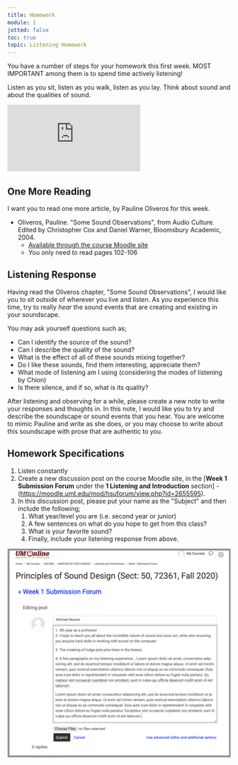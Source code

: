 ```yaml
---
title: Homework
module: 1
jotted: false
toc: true
topic: Listening Homework
---
```


You have a number of steps for your homework this first week. MOST IMPORTANT among them is to spend time actively listening!

Listen as you sit, listen as you walk, listen as you lay. Think about sound and about the qualities of sound.

<div class="embed-responsive embed-responsive-16by9"><iframe class="embed-responsive-item" src="https://www.youtube.com/embed/Nua6Ahsnc5Y" frameborder="0" allow="accelerometer; autoplay; encrypted-media; gyroscope; picture-in-picture" allowfullscreen></iframe></div>

## One More Reading

I want you to read one more article, by Pauline Oliveros for this week.

- Oliveros, Pauline. "Some Sound Observations", from Audio Culture. Edited by Christopher Cox and Daniel Warner, Bloomsbury Academic, 2004.
  - [Available through the course Moodle site](https://moodle.umt.edu/pluginfile.php/3440454/mod_resource/content/0/Oliveros-SoundObservations.pdf)
  - You only need to read pages 102-106


## Listening Response

Having read the Oliveros chapter, "Some Sound Observations", I would like you to sit outside of wherever you live and listen. As you experience this time, try to really _hear_ the sound events that are creating and existing in your soundscape.

You may ask yourself questions such as;

- Can I identify the source of the sound?
- Can I describe the quality of the sound?
- What is the effect of all of these sounds mixing together?
- Do I like these sounds, find them interesting, appreciate them?
- What mode of listening am I using (considering the modes of listening by Chion)
- Is there silence, and if so, what is its quality?

After listening and observing for a while, please create a new note to write your responses and thoughts in. In this note, I would like you to try and describe the soundscape or sound events that you hear. You are welcome to mimic Pauline and write as she does, or you may choose to write about this soundscape with prose that are authentic to you.



## Homework Specifications

1. Listen constantly
2. Create a new discussion post on the course Moodle site, in the [**Week 1 Submission Forum** under the **1 Listening and Introduction** section]    -(https://moodle.umt.edu/mod/hsuforum/view.php?id=2655595).
3. In this discussion post, please put your name as the "Subject" and then include the following;
   1. What year/level you are (i.e. second year or junior)
   2. A few sentences on what do you hope to get from this class?
   3. What is your favorite sound?
   4. Finally, include your listening response from above.

![Example of what the HW1 forum post might look like](../imgs/hw1-example-post.png "Example of what the HW1 forum post might look like")
